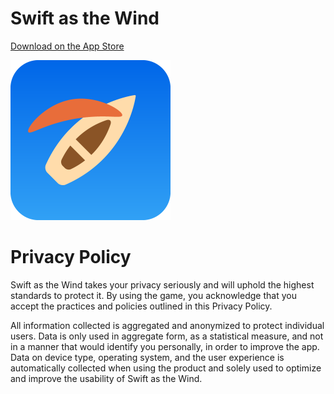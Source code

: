 # Swift as the Wind

[Download on the App Store](https://itunes.apple.com/br/app/swift-as-the-wind/id1462967019?l=en&mt=8)

<img src="/swift-as-the-wind.png" width="256">

# Privacy Policy

Swift as the Wind takes your privacy seriously and will uphold the highest standards to protect it. By using the game, you acknowledge that you accept the practices and policies outlined in this Privacy Policy.

All information collected is aggregated and anonymized to protect individual users. Data is only used in aggregate form, as a statistical measure, and not in a manner that would identify you personally, in order to improve the app. Data on device type, operating system, and the user experience is automatically collected when using the product and solely used to optimize and improve the usability of Swift as the Wind.
